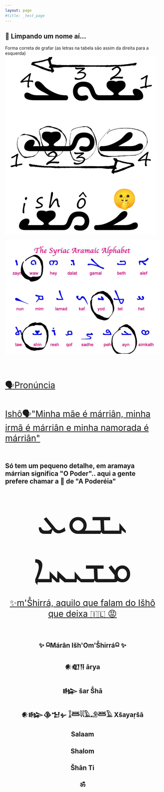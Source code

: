 ```yaml
---
layout: page
#title: _test_page
---
```


<h2>🦅 Limpando um nome aí...</h2>



Forma correta de  grafar
(as letras na tabela são assim da direita para a esquerda)
![ishô](/assets/images/isho.jpg)

![aramaya](/assets/images/aramaya.jpg)




<br />
<br />
<br />

<span style="font-size: 28px">[🗣️Pronúncia](https://www.youtube.com/watch?v=lLOE8yry9Cc)</span>


<br />

<span style="font-size: 28px">[Ishô🗣️"Minha mãe é márriân, minha irmã é márriân e minha namorada é márriân"](https://www.youtube.com/watch?v=9qh531T4FrM)</span> 

<br />
<h2>Só tem um pequeno detalhe, em aramaya márrian significa "O Poder".. aqui a gente prefere chamar a 🦅 de "A Poderéia"</h2>

<br />


<div style="text-align: center">
  <span style="font-size: 128px">ܝܫܘܥ ܡܫܝܚܐ</span>
</div>

<br/>
<div style="text-align: center">
    <span style="font-size: 28px"><a href="https://www.youtube.com/watch?v=goozdvfmcdo">✨m'Ṧhirrá, aquilo que falam do Išhô que deixa 🇮🇱 😡</a></span>
</div>

<br/>
<br/>
<h2 style="text-align: center">✨ 𓍶Márân Išh'Om'Ṧhirrá𓍶 ✨</h2>
<h2 style="text-align: center">𒀭𒊏𒀀  ārya</h2>
<h2 style="text-align: center">𒈗  šar  Ṧhā</h2>
<h2 style="text-align: center">𒀭𒈗𒆠𒈠𒉡  𓆼𓆷𓇋𓇋𓄿𓄂𓆷𓄿  Xšayaṛšā</h2>
<h2 style="text-align: center"> Salaam </h2>
<h2 style="text-align: center"> Shalom </h2>
<h2 style="text-align: center"> Šhān Ti </h2>
<h2 style="text-align: center"> ॐ </h2>
